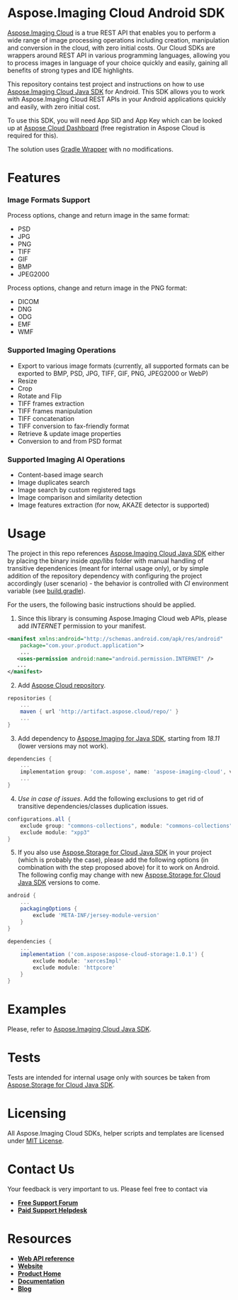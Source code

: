 # Aspose.Imaging Cloud Android SDK
[Aspose.Imaging Cloud](https://products.aspose.cloud/imaging/cloud) is a true REST API that enables you to perform a wide range of image processing operations including creation, manipulation and conversion in the cloud, with zero initial costs. Our Cloud SDKs are wrappers around REST API in various programming languages, allowing you to process images in language of your choice quickly and easily, gaining all benefits of strong types and IDE highlights. 

This repository contains test project and instructions on how to use [Aspose.Imaging Cloud Java SDK](https://github.com/aspose-imaging-cloud/aspose-imaging-cloud-java) for Android. This SDK allows you to work with Aspose.Imaging Cloud REST APIs in your Android applications quickly and easily, with zero initial cost.

To use this SDK, you will need App SID and App Key which can be looked up at [Aspose Cloud Dashboard](https://dashboard.aspose.cloud/#/apps) (free registration in Aspose Cloud is required for this).

The solution uses [Gradle Wrapper](https://github.com/gradle/gradle/tree/master/gradle/wrapper) with no modifications.

# Features
### Image Formats Support
Process options, change and return image in the same format:
* PSD
* JPG
* PNG
* TIFF
* GIF
* BMP
* JPEG2000

Process options, change and return image in the PNG format:
* DICOM
* DNG
* ODG
* EMF
* WMF

### Supported Imaging Operations
* Export to various image formats (currently, all supported formats can be exported to BMP, PSD, JPG, TIFF, GIF, PNG, JPEG2000 or WebP)
* Resize
* Crop
* Rotate and Flip
* TIFF frames extraction
* TIFF frames manipulation
* TIFF concatenation
* TIFF conversion to fax-friendly format
* Retrieve & update image properties
* Conversion to and from PSD format

### Supported Imaging AI Operations
* Content-based image search
* Image duplicates search
* Image search by custom registered tags
* Image comparison and similarity detection
* Image features extraction (for now, AKAZE detector is supported)

# Usage
The project in this repo references [Aspose.Imaging Cloud Java SDK](https://github.com/aspose-imaging-cloud/aspose-imaging-cloud-java) either by placing the binary inside *app/libs* folder with manual handling of transitive dependenices (meant for internal usage only), or by simple addition of the repository dependency with configuring the project accordingly (user scenario) - the behavior is controlled with *CI* environment variable (see [build.gradle](app/build.gradle)).

For the users, the following basic instructions should be applied.

1. Since this library is consuming Aspose.Imaging Cloud web APIs, please add *INTERNET* permission to your manifest.
```xml
<manifest xmlns:android="http://schemas.android.com/apk/res/android"
    package="com.your.product.application">
	...
   <uses-permission android:name="android.permission.INTERNET" />
   ...
</manifest>
```
2. Add [Aspose Cloud repository](https://artifact.aspose.cloud).
```gradle
repositories {
    ...
    maven { url 'http://artifact.aspose.cloud/repo/' }
    ...
}
```
3. Add dependency to [Aspose.Imaging for Java SDK](https://github.com/aspose-imaging-cloud/aspose-imaging-cloud-java), starting from *18.11* (lower versions may not work).
```gradle
dependencies {
    ...
    implementation group: 'com.aspose', name: 'aspose-imaging-cloud', version: '19.1'
    ...
}
```
4. *Use in case of issues*. Add the following exclusions to get rid of transitive dependencies/classes duplication issues. 
```gradle
configurations.all {
    exclude group: "commons-collections", module: "commons-collections"
    exclude module: "xpp3"
}
```
5. If you also use [Aspose.Storage for Cloud Java SDK](https://github.com/aspose-storage-cloud/aspose-storage-cloud-java) in your project (which is probably the case), please add the following options (in combination with the step proposed above) for it to work on Android. The following config may change with new [Aspose.Storage for Cloud Java SDK](https://github.com/aspose-storage-cloud/aspose-storage-cloud-java) versions to come.
```gradle
android {
    ...
    packagingOptions {
        exclude 'META-INF/jersey-module-version'
    }
}

dependencies {
    ...
    implementation ('com.aspose:aspose-cloud-storage:1.0.1') {
        exclude module: 'xercesImpl'
        exclude module: 'httpcore'
    }
}
```

# Examples
Please, refer to [Aspose.Imaging Cloud Java SDK](https://github.com/aspose-imaging-cloud/aspose-imaging-cloud-java).

# Tests
Tests are intended for internal usage only with sources be taken from [Aspose.Storage for Cloud Java SDK](https://github.com/aspose-storage-cloud/aspose-storage-cloud-java).

# Licensing
All Aspose.Imaging Cloud SDKs, helper scripts and templates are licensed under [MIT License](LICENSE).

# Contact Us
Your feedback is very important to us. Please feel free to contact via
+ [**Free Support Forum**](https://forum.aspose.cloud/c/imaging)
+ [**Paid Support Helpdesk**](https://helpdesk.aspose.cloud/)

# Resources
+ [**Web API reference**](https://apireference.aspose.cloud/imaging/)
+ [**Website**](https://www.aspose.cloud)
+ [**Product Home**](https://products.aspose.cloud/imaging/cloud)
+ [**Documentation**](https://docs.aspose.cloud/display/imagingcloud/Home)
+ [**Blog**](https://blog.aspose.cloud/category/aspose-products/aspose.imaging-cloud/)